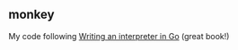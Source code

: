 ## monkey

My code following [Writing an interpreter in Go](https://interpreterbook.com) (great book!) 

